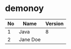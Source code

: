 # demonoy

| No  | Name         | Version |
| --- | ------------ | ------- |
| 1   | Java         |  8      |
| 2   | Jane Doe     |         |
